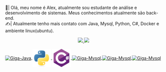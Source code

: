 👋| Olá, meu nome é Alex, atualmente sou estudante de análise e desenvolvimento de sistemas. Meus conhecimentos atualmente são back-end.                                                        
✍️| Atualmente tenho mais contato com Java, Mysql, Python, C#, Docker e ambiente linux(ubuntu).

<div align="center">
  <a href="https://github.com/alexferreiraofc">
  <img height="180em" src="https://github-readme-stats.vercel.app/api?username=alexferreiraofc&show_icons=true&theme=dracula&include_all_commits=true&count_private=true"/>
  <img height="180em" src="https://github-readme-stats.vercel.app/api/top-langs/?username=alexferreiraofc&layout=compact&langs_count=7&theme=dracula"/>
</div>
<div style="display: inline_block"><br>
  <img align="center" alt="Giga-Java" height="60" width="60" src="https://cdn.jsdelivr.net/gh/devicons/devicon/icons/java/java-original-wordmark.svg">
  <img align="center" alt="Giga-Python" height="60" width="60" src="https://raw.githubusercontent.com/devicons/devicon/master/icons/python/python-original.svg">
  <img align="center" alt="Giga-Csharp" height="60" width="60" src="https://raw.githubusercontent.com/devicons/devicon/master/icons/csharp/csharp-original.svg">
  <img align="center" alt="Giga-Mysql" height="60" width="60" src="https://cdn.jsdelivr.net/gh/devicons/devicon/icons/cplusplus/cplusplus-original.svg">
  <img align="center" alt="Giga-Mysql" height="60" width="60" src="https://cdn.jsdelivr.net/gh/devicons/devicon/icons/mysql/mysql-original-wordmark.svg">
  <img align="center" alt="Giga-Mysql" height="60" width="60" src="https://cdn.jsdelivr.net/gh/devicons/devicon/icons/docker/docker-original.svg">
</div>
